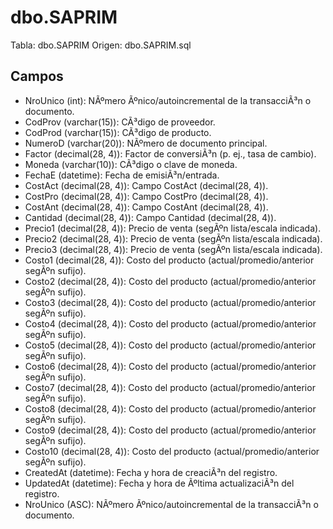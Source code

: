 ﻿# dbo.SAPRIM

Tabla: dbo.SAPRIM
Origen: dbo.SAPRIM.sql

## Campos

- NroUnico (int): NÃºmero Ãºnico/autoincremental de la transacciÃ³n o documento.
- CodProv (varchar(15)): CÃ³digo de proveedor.
- CodProd (varchar(15)): CÃ³digo de producto.
- NumeroD (varchar(20)): NÃºmero de documento principal.
- Factor (decimal(28, 4)): Factor de conversiÃ³n (p. ej., tasa de cambio).
- Moneda (varchar(10)): CÃ³digo o clave de moneda.
- FechaE (datetime): Fecha de emisiÃ³n/entrada.
- CostAct (decimal(28, 4)): Campo CostAct (decimal(28, 4)).
- CostPro (decimal(28, 4)): Campo CostPro (decimal(28, 4)).
- CostAnt (decimal(28, 4)): Campo CostAnt (decimal(28, 4)).
- Cantidad (decimal(28, 4)): Campo Cantidad (decimal(28, 4)).
- Precio1 (decimal(28, 4)): Precio de venta (segÃºn lista/escala indicada).
- Precio2 (decimal(28, 4)): Precio de venta (segÃºn lista/escala indicada).
- Precio3 (decimal(28, 4)): Precio de venta (segÃºn lista/escala indicada).
- Costo1 (decimal(28, 4)): Costo del producto (actual/promedio/anterior segÃºn sufijo).
- Costo2 (decimal(28, 4)): Costo del producto (actual/promedio/anterior segÃºn sufijo).
- Costo3 (decimal(28, 4)): Costo del producto (actual/promedio/anterior segÃºn sufijo).
- Costo4 (decimal(28, 4)): Costo del producto (actual/promedio/anterior segÃºn sufijo).
- Costo5 (decimal(28, 4)): Costo del producto (actual/promedio/anterior segÃºn sufijo).
- Costo6 (decimal(28, 4)): Costo del producto (actual/promedio/anterior segÃºn sufijo).
- Costo7 (decimal(28, 4)): Costo del producto (actual/promedio/anterior segÃºn sufijo).
- Costo8 (decimal(28, 4)): Costo del producto (actual/promedio/anterior segÃºn sufijo).
- Costo9 (decimal(28, 4)): Costo del producto (actual/promedio/anterior segÃºn sufijo).
- Costo10 (decimal(28, 4)): Costo del producto (actual/promedio/anterior segÃºn sufijo).
- CreatedAt (datetime): Fecha y hora de creaciÃ³n del registro.
- UpdatedAt (datetime): Fecha y hora de Ãºltima actualizaciÃ³n del registro.
- NroUnico (ASC): NÃºmero Ãºnico/autoincremental de la transacciÃ³n o documento.

